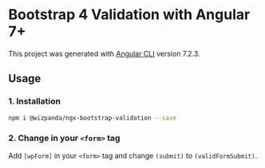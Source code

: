 # Bootstrap 4 Validation with Angular 7+

This project was generated with [Angular CLI](https://github.com/angular/angular-cli) version 7.2.3.

## Usage

### 1. Installation

```bash
npm i @wizpanda/ngx-bootstrap-validation --save
```

### 2. Change in your `<form>` tag

Add `[wpForm]` in your `<form>` tag and change `(submit)` to `(validFormSubmit)`.
